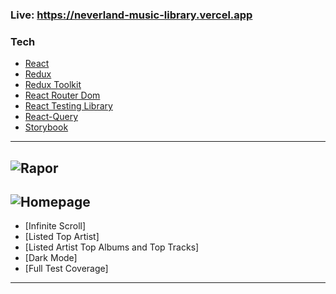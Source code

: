 ###  Live: https://neverland-music-library.vercel.app


### Tech

- [React]
- [Redux]
- [Redux Toolkit]
- [React Router Dom] 
- [React Testing Library ] 
- [React-Query] 
- [Storybook]

---

![Rapor](https://img001.prntscr.com/file/img001/kvK4u-GhQwmWtpzGZdcwSw.png)
---
![Homepage](https://img001.prntscr.com/file/img001/LxYOZthxTN2BhYZbdiOmxA.png)
---
- [Infinite Scroll]
- [Listed Top Artist]
- [Listed Artist Top Albums and Top Tracks]
- [Dark Mode]
- [Full Test Coverage]
---
   [React]: <https://reactjs.org/>
   [Redux]: <https://redux.js.org/>
   [Redux Toolkit]: <https://redux-toolkit.js.org>
   [React Testing Library]: <https://testing-library.com>
   [React-Query]: <https://react-query-v3.tanstack.com/overview>
   [React Router Dom]: <https://v5.reactrouter.com/web/guides/quick-start>
   [Storybook]: <https://storybook.js.org>
